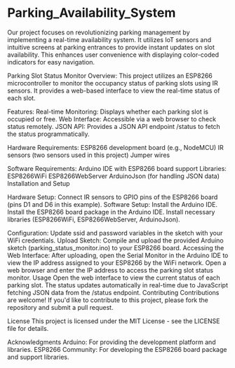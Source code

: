 # Parking_Availability_System
Our project focuses on revolutionizing parking management by implementing a real-time availability system. It utilizes IoT sensors and intuitive screens at parking entrances to provide instant updates on slot availability. This enhances user convenience with displaying color-coded indicators for easy navigation.


Parking Slot Status Monitor
Overview:
This project utilizes an ESP8266 microcontroller to monitor the occupancy status of parking slots using IR sensors. It provides a web-based interface to view the real-time status of each slot.

Features:
Real-time Monitoring: Displays whether each parking slot is occupied or free.
Web Interface: Accessible via a web browser to check status remotely.
JSON API: Provides a JSON API endpoint /status to fetch the status programmatically.

Hardware Requirements:
ESP8266 development board (e.g., NodeMCU)
IR sensors (two sensors used in this project)
Jumper wires

Software Requirements:
Arduino IDE with ESP8266 board support
Libraries:
ESP8266WiFi
ESP8266WebServer
ArduinoJson (for handling JSON data)
Installation and Setup

Hardware Setup:
Connect IR sensors to GPIO pins of the ESP8266 board (pins D1 and D6 in this example).
Software Setup:
Install the Arduino IDE.
Install the ESP8266 board package in the Arduino IDE.
Install necessary libraries (ESP8266WiFi, ESP8266WebServer, ArduinoJson).

Configuration:
Update ssid and password variables in the sketch with your WiFi credentials.
Upload Sketch:
Compile and upload the provided Arduino sketch (parking_status_monitor.ino) to your ESP8266 board.
Accessing the Web Interface:
After uploading, open the Serial Monitor in the Arduino IDE to view the IP address assigned to your ESP8266 by the WiFi network.
Open a web browser and enter the IP address to access the parking slot status monitor.
Usage
Open the web interface to view the current status of each parking slot.
The status updates automatically in real-time due to JavaScript fetching JSON data from the /status endpoint.
Contributing
Contributions are welcome! If you'd like to contribute to this project, please fork the repository and submit a pull request.

License
This project is licensed under the MIT License - see the LICENSE file for details.

Acknowledgments
Arduino: For providing the development platform and libraries.
ESP8266 Community: For developing the ESP8266 board package and support libraries.

